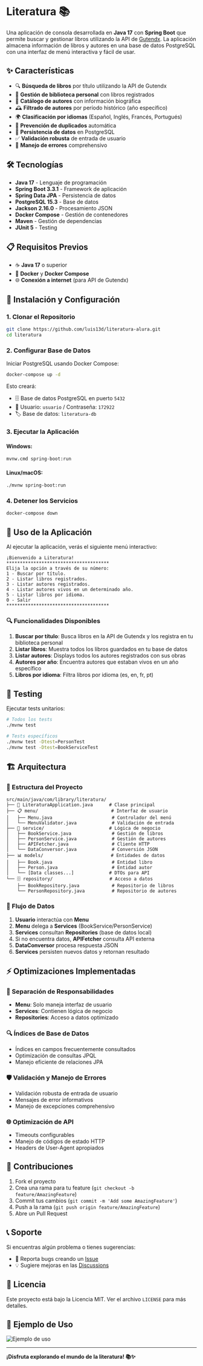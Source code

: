 # Literatura 📚

Una aplicación de consola desarrollada en **Java 17** con **Spring Boot** que permite buscar y gestionar libros utilizando la API de [Gutendx](https://gutendx.com/). La aplicación almacena información de libros y autores en una base de datos PostgreSQL con una interfaz de menú interactiva y fácil de usar.

## ✨ Características

- 🔍 **Búsqueda de libros** por título utilizando la API de Gutendx
- 📖 **Gestión de biblioteca personal** con libros registrados
- 👥 **Catálogo de autores** con información biográfica
- 🕰️ **Filtrado de autores** por período histórico (año específico)
- 🌍 **Clasificación por idiomas** (Español, Inglés, Francés, Portugués)
- 🚫 **Prevención de duplicados** automática
- 💾 **Persistencia de datos** en PostgreSQL
- ✅ **Validación robusta** de entrada de usuario
- 🔄 **Manejo de errores** comprehensivo

## 🛠️ Tecnologías

- **Java 17** - Lenguaje de programación
- **Spring Boot 3.3.1** - Framework de aplicación
- **Spring Data JPA** - Persistencia de datos
- **PostgreSQL 15.3** - Base de datos
- **Jackson 2.16.0** - Procesamiento JSON
- **Docker Compose** - Gestión de contenedores
- **Maven** - Gestión de dependencias
- **JUnit 5** - Testing

## 📋 Requisitos Previos

- ☕ **Java 17** o superior
- 🐳 **Docker** y **Docker Compose**
- 🌐 **Conexión a internet** (para API de Gutendx)

## 🚀 Instalación y Configuración

### 1. Clonar el Repositorio

```bash
git clone https://github.com/luis13d/literatura-alura.git
cd literatura
```

### 2. Configurar Base de Datos

Iniciar PostgreSQL usando Docker Compose:

```bash
docker-compose up -d
```

Esto creará:
- 🗄️ Base de datos PostgreSQL en puerto `5432`
- 📁 Usuario: `usuario` / Contraseña: `172922`
- 🏷️ Base de datos: `literatura-db`

### 3. Ejecutar la Aplicación

#### Windows:
```bash
mvnw.cmd spring-boot:run
```

#### Linux/macOS:
```bash
./mvnw spring-boot:run
```

### 4. Detener los Servicios

```bash
docker-compose down
```

## 📖 Uso de la Aplicación

Al ejecutar la aplicación, verás el siguiente menú interactivo:

```
¡Bienvenido a Literatura!
**************************************
Elija la opción a través de su número:
1 - Buscar por título.
2 - Listar libros registrados.
3 - Listar autores registrados.
4 - Listar autores vivos en un determinado año.
5 - Listar libros por idioma.
0 - Salir
**************************************
```

### 🔍 Funcionalidades Disponibles

1. **Buscar por título**: Busca libros en la API de Gutendx y los registra en tu biblioteca personal
2. **Listar libros**: Muestra todos los libros guardados en tu base de datos
3. **Listar autores**: Displays todos los autores registrados con sus obras
4. **Autores por año**: Encuentra autores que estaban vivos en un año específico
5. **Libros por idioma**: Filtra libros por idioma (es, en, fr, pt)

## 🧪 Testing

Ejecutar tests unitarios:

```bash
# Todos los tests
./mvnw test

# Tests específicos
./mvnw test -Dtest=PersonTest
./mvnw test -Dtest=BookServiceTest
```

## 🏗️ Arquitectura

### 📁 Estructura del Proyecto

```
src/main/java/com/library/literatura/
├── 🎯 LiteraturaApplication.java      # Clase principal
├── 📋 menu/                           # Interfaz de usuario
│   ├── Menu.java                      # Controlador del menú
│   └── MenuValidator.java             # Validación de entrada
├── 🏢 service/                        # Lógica de negocio
│   ├── BookService.java               # Gestión de libros
│   ├── PersonService.java             # Gestión de autores
│   ├── APIFetcher.java                # Cliente HTTP
│   └── DataConversor.java             # Conversión JSON
├── 📊 models/                         # Entidades de datos
│   ├── Book.java                      # Entidad libro
│   ├── Person.java                    # Entidad autor
│   └── [Data classes...]             # DTOs para API
└── 🗄️ repository/                     # Acceso a datos
    ├── BookRepository.java            # Repositorio de libros
    └── PersonRepository.java          # Repositorio de autores
```

### 🔄 Flujo de Datos

1. **Usuario** interactúa con **Menu**
2. **Menu** delega a **Services** (BookService/PersonService)
3. **Services** consultan **Repositories** (base de datos local)
4. Si no encuentra datos, **APIFetcher** consulta API externa
5. **DataConversor** procesa respuesta JSON
6. **Services** persisten nuevos datos y retornan resultado

## ⚡ Optimizaciones Implementadas

### 🎯 Separación de Responsabilidades
- **Menu**: Solo maneja interfaz de usuario
- **Services**: Contienen lógica de negocio
- **Repositories**: Acceso a datos optimizado

### 🔍 Índices de Base de Datos
- Índices en campos frecuentemente consultados
- Optimización de consultas JPQL
- Manejo eficiente de relaciones JPA

### 🛡️ Validación y Manejo de Errores
- Validación robusta de entrada de usuario
- Mensajes de error informativos
- Manejo de excepciones comprehensivo

### 🌐 Optimización de API
- Timeouts configurables
- Manejo de códigos de estado HTTP
- Headers de User-Agent apropiados

## 🤝 Contribuciones

1. Fork el proyecto
2. Crea una rama para tu feature (`git checkout -b feature/AmazingFeature`)
3. Commit tus cambios (`git commit -m 'Add some AmazingFeature'`)
4. Push a la rama (`git push origin feature/AmazingFeature`)
5. Abre un Pull Request

## 📞 Soporte

Si encuentras algún problema o tienes sugerencias:

- 🐛 Reporta bugs creando un [Issue](https://github.com/luis13d/literatura-alura/issues)
- 💡 Sugiere mejoras en las [Discussions](https://github.com/luis13d/literatura-alura/discussions)

## 📄 Licencia

Este proyecto está bajo la Licencia MIT. Ver el archivo `LICENSE` para más detalles.

## 🌟 Ejemplo de Uso

![Ejemplo de uso](img.png)

---

**¡Disfruta explorando el mundo de la literatura! 📚✨**